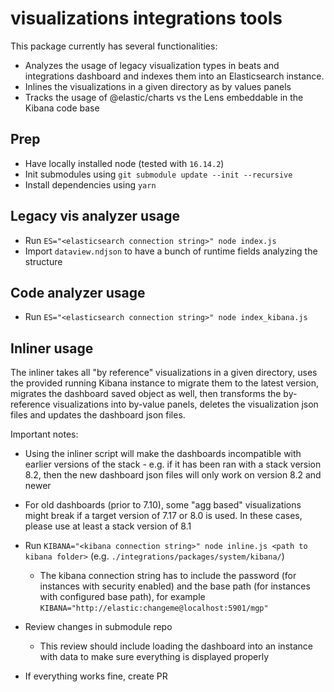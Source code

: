 # visualizations integrations tools

This package currently has several functionalities:
* Analyzes the usage of legacy visualization types in beats and integrations dashboard and indexes them into an Elasticsearch instance.
* Inlines the visualizations in a given directory as by values panels
* Tracks the usage of @elastic/charts vs the Lens embeddable in the Kibana code base

## Prep

* Have locally installed node (tested with `16.14.2`)
* Init submodules using `git submodule update --init --recursive`
* Install dependencies using `yarn`

## Legacy vis analyzer usage

* Run `ES="<elasticsearch connection string>" node index.js`
* Import `dataview.ndjson` to have a bunch of runtime fields analyzing the structure


## Code analyzer usage

* Run `ES="<elasticsearch connection string>" node index_kibana.js`

## Inliner usage


The inliner takes all "by reference" visualizations in a given directory, uses the provided running Kibana instance to migrate them to the latest version, migrates the dashboard saved object as well, then transforms the by-reference visualizations into by-value panels, deletes the visualization json files and updates the dashboard json files.

Important notes:
* Using the inliner script will make the dashboards incompatible with earlier versions of the stack - e.g. if it has been ran with a stack version 8.2, then the new dashboard json files will only work on version 8.2 and newer
* For old dashboards (prior to 7.10), some "agg based" visualizations might break if a target version of 7.17 or 8.0 is used. In these cases, please use at least a stack version of 8.1

* Run `KIBANA="<kibana connection string>" node inline.js <path to kibana folder>` (e.g. `./integrations/packages/system/kibana/`)
  * The kibana connection string has to include the password (for instances with security enabled) and the base path (for instances with configured base path), for example `KIBANA="http://elastic:changeme@localhost:5901/mgp"`
* Review changes in submodule repo
  * This review should include loading the dashboard into an instance with data to make sure everything is displayed properly
* If everything works fine, create PR

